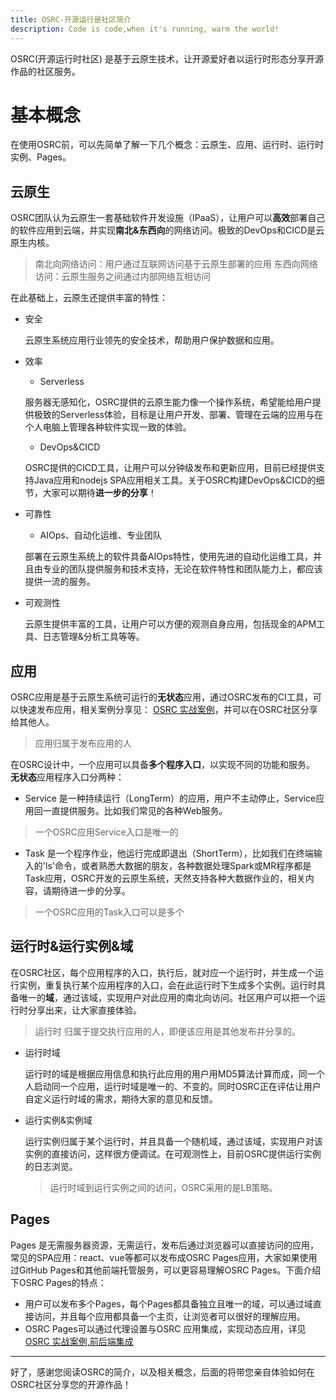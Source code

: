 ```yaml
---
title: OSRC-开源运行是社区简介
description: Code is code,when it's running, warm the world!
---
```


OSRC(开源运行时社区) 是基于云原生技术，让开源爱好者以运行时形态分享开源作品的社区服务。

# 基本概念

在使用OSRC前，可以先简单了解一下几个概念：云原生、应用、运行时、运行时实例、Pages。

## 云原生

OSRC团队认为云原生一套基础软件开发设施（IPaaS），让用户可以**高效**部署自己的软件应用到云端，并实现**南北&东西向**的网络访问。极致的DevOps和CICD是云原生内核。

> 南北向网络访问：用户通过互联网访问基于云原生部署的应用
> 东西向网络访问：云原生服务之间通过内部网络互相访问

在此基础上，云原生还提供丰富的特性：

- 安全

  云原生系统应用行业领先的安全技术，帮助用户保护数据和应用。

- 效率
  - Serverless 

  服务器无感知化，OSRC提供的云原生能力像一个操作系统，希望能给用户提供极致的Serverless体验，目标是让用户开发、部署、管理在云端的应用与在个人电脑上管理各种软件实现一致的体验。

  - DevOps&CICD 

  OSRC提供的CICD工具，让用户可以分钟级发布和更新应用，目前已经提供支持Java应用和nodejs SPA应用相关工具。关于OSRC构建DevOps&CICD的细节，大家可以期待**进一步的分享**！

- 可靠性

  - AIOps、自动化运维、专业团队
  
  部署在云原生系统上的软件具备AIOps特性，使用先进的自动化运维工具，并且由专业的团队提供服务和技术支持，无论在软件特性和团队能力上，都应该提供一流的服务。

- 可观测性

  云原生提供丰富的工具，让用户可以方便的观测自身应用，包括现金的APM工具、日志管理&分析工具等等。

## 应用

OSRC应用是基于云原生系统可运行的**无状态**应用，通过OSRC发布的CI工具，可以快速发布应用，相关案例分享见： [OSRC 实战案例]()，并可以在OSRC社区分享给其他人。
> 应用归属于发布应用的人

在OSRC设计中，一个应用可以具备**多个程序入口**，以实现不同的功能和服务。
**无状态**应用程序入口分两种：

- Service 是一种持续运行（LongTerm）的应用，用户不主动停止，Service应用回一直提供服务。比如我们常见的各种Web服务。

> 一个OSRC应用Service入口是唯一的

- Task 是一个程序作业，他运行完成即退出（ShortTerm），比如我们在终端输入的'ls'命令，或者熟悉大数据的朋友，各种数据处理Spark或MR程序都是Task应用，OSRC开发的云原生系统，天然支持各种大数据作业的，相关内容，请期待进一步的分享。

> 一个OSRC应用的Task入口可以是多个

## 运行时&运行实例&域

  在OSRC社区，每个应用程序的入口，执行后，就对应一个运行时，并生成一个运行实例，重复执行某个应用程序的入口，会在此运行时下生成多个实例。运行时具备唯一的**域**，通过该域，实现用户对此应用的南北向访问。社区用户可以把一个运行时分享出来，让大家直接体验。
  > 运行时 归属于提交执行应用的人，即便该应用是其他发布并分享的。

  - 运行时域

    运行时的域是根据应用信息和执行此应用的用户用MD5算法计算而成，同一个人启动同一个应用，运行时域是唯一的、不变的。同时OSRC正在评估让用户自定义运行时域的需求，期待大家的意见和反馈。

  - 运行实例&实例域

    运行实例归属于某个运行时，并且具备一个随机域，通过该域，实现用户对该实例的直接访问，这样很方便调试。在可观测性上，目前OSRC提供运行实例的日志浏览。
    > 运行时域到运行实例之间的访问，OSRC采用的是LB策略。

## Pages

  Pages 是无需服务器资源，无需运行，发布后通过浏览器可以直接访问的应用，常见的SPA应用：react、vue等都可以发布成OSRC Pages应用，大家如果使用过GitHub Pages和其他前端托管服务，可以更容易理解OSRC Pages。下面介绍下OSRC Pages的特点：

  - 用户可以发布多个Pages，每个Pages都具备独立且唯一的域，可以通过域直接访问，并且每个应用都具备一个主页，让浏览者可以很好的理解应用。
  - OSRC Pages可以通过代理设置与OSRC 应用集成，实现动态应用，详见 [OSRC 实战案例,前后端集成]()


----

好了，感谢您阅读OSRC的简介，以及相关概念，后面的将带您亲自体验如何在OSRC社区分享您的开源作品！
